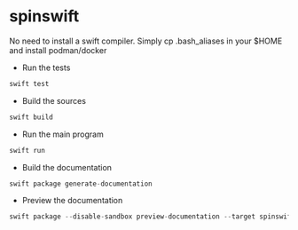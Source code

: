 # spinswift

No need to install a swift compiler. Simply cp .bash_aliases in your $HOME and install podman/docker

* Run the tests
```swift
swift test
```

* Build the sources
```swift
swift build
```

* Run the main program
```swift
swift run
```

* Build the documentation
```swift
swift package generate-documentation
```

* Preview the documentation
```swift
swift package --disable-sandbox preview-documentation --target spinswift
```
